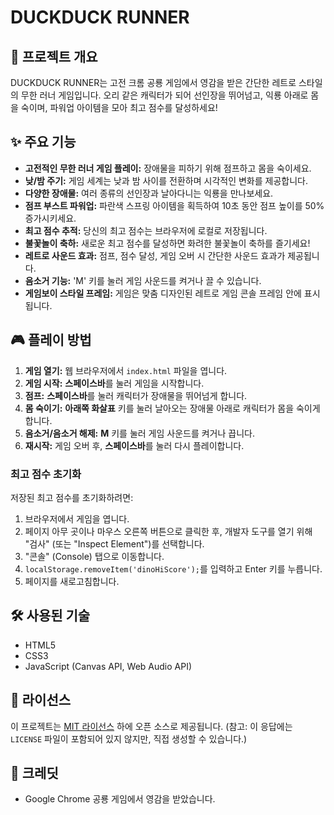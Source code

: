 # DUCKDUCK RUNNER

## 🚀 프로젝트 개요
DUCKDUCK RUNNER는 고전 크롬 공룡 게임에서 영감을 받은 간단한 레트로 스타일의 무한 러너 게임입니다. 오리 같은 캐릭터가 되어 선인장을 뛰어넘고, 익룡 아래로 몸을 숙이며, 파워업 아이템을 모아 최고 점수를 달성하세요!

## ✨ 주요 기능
- **고전적인 무한 러너 게임 플레이:** 장애물을 피하기 위해 점프하고 몸을 숙이세요.
- **낮/밤 주기:** 게임 세계는 낮과 밤 사이를 전환하며 시각적인 변화를 제공합니다.
- **다양한 장애물:** 여러 종류의 선인장과 날아다니는 익룡을 만나보세요.
- **점프 부스트 파워업:** 파란색 스프링 아이템을 획득하여 10초 동안 점프 높이를 50% 증가시키세요.
- **최고 점수 추적:** 당신의 최고 점수는 브라우저에 로컬로 저장됩니다.
- **불꽃놀이 축하:** 새로운 최고 점수를 달성하면 화려한 불꽃놀이 축하를 즐기세요!
- **레트로 사운드 효과:** 점프, 점수 달성, 게임 오버 시 간단한 사운드 효과가 제공됩니다.
- **음소거 기능:** 'M' 키를 눌러 게임 사운드를 켜거나 끌 수 있습니다.
- **게임보이 스타일 프레임:** 게임은 맞춤 디자인된 레트로 게임 콘솔 프레임 안에 표시됩니다.

## 🎮 플레이 방법
1.  **게임 열기:** 웹 브라우저에서 `index.html` 파일을 엽니다.
2.  **게임 시작:** **스페이스바**를 눌러 게임을 시작합니다.
3.  **점프:** **스페이스바**를 눌러 캐릭터가 장애물을 뛰어넘게 합니다.
4.  **몸 숙이기:** **아래쪽 화살표** 키를 눌러 날아오는 장애물 아래로 캐릭터가 몸을 숙이게 합니다.
5.  **음소거/음소거 해제:** **M** 키를 눌러 게임 사운드를 켜거나 끕니다.
6.  **재시작:** 게임 오버 후, **스페이스바**를 눌러 다시 플레이합니다.

### 최고 점수 초기화
저장된 최고 점수를 초기화하려면:
1.  브라우저에서 게임을 엽니다.
2.  페이지 아무 곳이나 마우스 오른쪽 버튼으로 클릭한 후, 개발자 도구를 열기 위해 "검사" (또는 "Inspect Element")를 선택합니다.
3.  "콘솔" (Console) 탭으로 이동합니다.
4.  `localStorage.removeItem('dinoHiScore');`를 입력하고 Enter 키를 누릅니다.
5.  페이지를 새로고침합니다.

## 🛠️ 사용된 기술
-   HTML5
-   CSS3
-   JavaScript (Canvas API, Web Audio API)

## 📜 라이선스
이 프로젝트는 [MIT 라이선스](LICENSE) 하에 오픈 소스로 제공됩니다. (참고: 이 응답에는 `LICENSE` 파일이 포함되어 있지 않지만, 직접 생성할 수 있습니다.)

## 🙏 크레딧
-   Google Chrome 공룡 게임에서 영감을 받았습니다.
